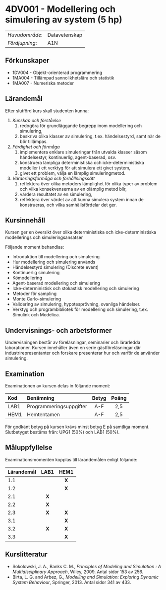 # 4DV001 - Modellering och simulering av system (5 hp)

|     |     |
| --- | --- | 
| *Huvudområde*: | Datavetenskap | 
| *Fördjupning*: | A1N | 

## Förkunskaper

- 1DV004 - Objekt-orienterad programmering 
- 1MA004 - Tillämpad sannolikhetslära och statistik
- 1MA007 - Numeriska metoder

## Lärandemål

Efter slutförd kurs skall studenten kunna:

1. *Kunskap och förståelse*
    1. redogöra för grundläggande begrepp inom modellering och simulering,
    2. beskriva olika klasser av simulering, t.ex. händelsestyrd, samt när de bör tillämpas.
2. *Färdighet och förmåga*
    1. implementera enklare simuleringar från utvalda klasser såsom händelsestyr, kontinuerlig, agent-baserad, osv.
    2. konstruera lämpliga deterministiska och icke-deterministiska modeller i ett verktyg för att simulera ett givet system,
    3. givet ett problem, välja en lämplig simuleringmetod.
3. *Värderingsförmåga och förhållningssätt*
    1. reflektera över olika metoders lämplighet för olika typer av problem och vilka konsekvenserna av en olämplig metod blir,
    2. värdera resultatet av en simulering,
    3. reflektera över värdet av att kunna simulera system innan de konstrueras, och vilka samhällsfördelar det ger.

## Kursinnehåll

Kursen ger en översikt över olika deterministiska och icke-deterministiska modellerings och simuleringsansatser

Följande moment behandlas:

- Introduktion till modellering och simulering
- Hur modellering och simulering används
- Händelsestyrd simulering (Discrete event)
- Kontinuerlig simulering
- Kömodellering
- Agent-baserad modellering och simulering
- Icke-deterministisk och stokastisk modellering och simulering
- Metoder för sampling
- Monte Carlo-simulering
- Validering av simulering, hypotesprövning, ovanliga händelser.
- Verktyg och programbibliotek för modellering och simulering, t.ex. Simulink och Modelica.

## Undervisnings- och arbetsformer

Undervisningen består av föreläsningar, seminarier och lärarledda laborationer. Kursen innehåller även en serie gästföreläsningar där industrirepresentanter och forskare presenterar hur och varför de använder simulering.

## Examination

Examinationen av kursen delas in följande moment:

| Kod  | Benämning             | Betyg | Poäng | 
| :--- | :-------------------- | :---: | :---: |
| LAB1 | Programmeringsuppgifter | A-F   | 2,5   |
| HEM1 | Hemtentamen           | A-F   | 2,5   |

För godkänt betyg på kursen krävs minst betyg E på samtliga moment. Slutbetyget bestäms från: UPG1 (50%) och LAB1 (50%).

## Måluppfyllelse

Examinationsmomenten kopplas till lärandemålen enligt följande:

| Lärandemål | LAB1  | HEM1  |
| :--------- | :---: | :---: |
| 1.1        |       | **X** |
| 1.2        |       | **X** |
| 2.1        | **X** |       |
| 2.2        | **X** |       |
| 2.3        | **X** | **X** |
| 3.1        |       | **X** |
| 3.2        | **X** | **X** |
| 3.3        |       | **X** |

## Kurslitteratur

- Sokolowski, J. A., Banks C. M., *Principles of Modeling and Simulation : A Multidisciplinary Approach*, Wiley, 2009. Antal sidor 153 av 256. 
- Birta, L. G. and Arbez, G., *Modelling and Simulation: Exploring Dynamic System Behaviour*, Springer, 2013. Antal sidor 341 av 433. 